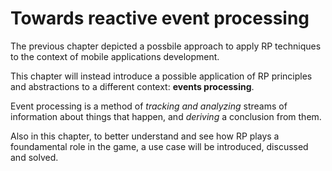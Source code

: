 # Towards reactive event processing

The previous chapter depicted a possbile approach to apply RP techniques to the context of mobile applications development.

This chapter will instead introduce a possible application of RP principles and abstractions to a different context: **events processing**.

Event processing is a method of *tracking and analyzing* streams of information about things that happen, and *deriving* a conclusion from them.

Also in this chapter, to better understand and see how RP plays a foundamental role in the game, a use case will be introduced, discussed and solved.
